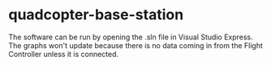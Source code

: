 # quadcopter-base-station
The software can be run by opening the .sln file in Visual Studio Express. The graphs won't update because there is no data coming in from the Flight Controller unless it is connected.
